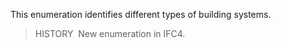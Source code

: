 ﻿This enumeration identifies different types of building systems.

> HISTORY&nbsp; New enumeration in IFC4.
